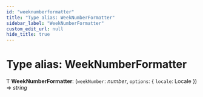 ```yaml
---
id: "weeknumberformatter"
title: "Type alias: WeekNumberFormatter"
sidebar_label: "WeekNumberFormatter"
custom_edit_url: null
hide_title: true
---
```


# Type alias: WeekNumberFormatter

Ƭ **WeekNumberFormatter**: (`weekNumber`: *number*, `options`: { `locale`: Locale  }) => *string*

